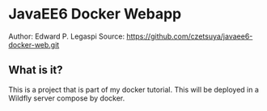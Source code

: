 JavaEE6 Docker Webapp
========================
Author: Edward P. Legaspi
Source: <https://github.com/czetsuya/javaee6-docker-web.git>

What is it?
-----------

This is a project that is part of my docker tutorial. This will be deployed in a Wildfly server compose by docker.